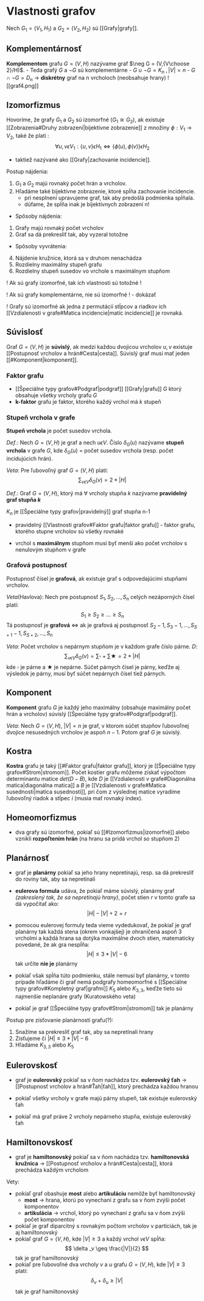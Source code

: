 # Vlastnosti grafov
Nech $G_1=(V_1,H_1)$ a $G_2=(V_2,H_2)$ sú [[Grafy|grafy]].

## Komplementárnosť
**Komplementom** grafu $G=(V,H)$ nazývame graf $\neg G = (V,{V\choose 2}/H)$. 
	- Teda grafý $G$ a $\neg G$ sú komplementárne
	- $G\cup \neg G = K_n\ ,|V|=n$
	- $G\cap \neg G = D_n$ -> **diskrétny** graf na n vrcholoch (neobsahuje hrany)
![[graf4.png]]

## Izomorfizmus
Hovoríme, že grafy $G_1$ a $G_2$ sú izomorfné ($G_1 \cong G_2$), ak existuje [[Zobrazenia#Druhy zobrazení|bijektívne zobrazenie]] z množiny $\phi :V_1$ -> $V_2$, také že platí : 
$$
\forall u,v \epsilon V_1 : \{u,v\} \epsilon H_1 \Leftrightarrow \{\phi (u),\phi (v)\} \epsilon H_2
$$
- taktiež nazývané ako [[Grafy|zachovanie incidencie]].

Postup nájdenia:
1. $G_1$ a  $G_2$ majú rovnaký počet hrán a vrcholov.
2. Hľadáme také bijektívne zobrazenie, ktoré spĺňa zachovanie incidencie.
	- pri nesplnení upravujeme graf, tak aby predošlá podmienka spĺňala.
	- dúfame, že spĺňa inak je bijektívnych zobrazení n!
 
 - Spôsoby nájdenia:
 1. Grafy majú rovnaký počet vrcholov
 2. Graf sa dá prekresliť tak, aby vyzeral totožne

 - Spôsoby vyvrátenia:
 4. Nájdenie kružnice, ktorá sa v druhom nenachádza
 5. Rozdielny maximálny stupeň grafu
 6. Rozdielny stupeň susedov vo vrchole s maximálnym stupňom

! Ak sú grafy izomorfné, tak ich vlastnosti sú totožné !

! Ak sú grafy komplementárne, nie sú izomorfné ! - dokázať

! Grafy sú izomorfné ak jedna z permutácií stĺpcov a riadkov ich [[Vzdialenosti v grafe#Matica incidencie|matíc incidencie]] je rovnaká.
	
## Súvislosť

Graf  $G=(V,H)$ je **súvislý**, ak medzi každou dvojicou vrcholov $u,v$ existuje [[Postupnosť vrcholov a hrán#Cesta|cesta]]. Súvislý graf musí mať jeden [[#Komponent|komponent]].

### Faktor grafu
- [[Špeciálne typy grafov#Podgraf|podgraf]] [[Grafy|grafu]] $G$ ktorý obsahuje všetky vrcholy grafu $G$
- **k-faktor** grafu je faktor, ktorého každý vrchol má $k$ stupeň

### Stupeň vrchola v grafe 
**Stupeň vrchola** je počet susedov vrchola.

_Def_.: Nech $G=(V,H)$ je graf a nech $u\epsilon V$.
Číslo $\delta _G(u)$ nazývame **stupeň vrchola** v grafe $G$, kde $\delta _G (u)$ = počet susedov vrchola (resp. počet incidujúcich hrán).

_Veta_: Pre ľubovoľný graf $G=(V,H)$ platí: 
$$
\sum_{v\epsilon V} \delta_G(v) = 2*|H|
$$

_Def_.: Graf $G=(V,H)$, ktorý má $\forall$ vrcholy stupňa $k$ nazývame **pravidelný graf stupňa $k$**

$K_n$ je [[Špeciálne typy grafov|pravidelný]] graf stupňa n-1

- pravidelný [[Vlastnosti grafov#Faktor grafu|faktor grafu]] - faktor grafu, ktorého stupne vrcholov sú všetky rovnaké

- vrchol s **maximálnym** stupňom musí byť menší ako počet vrcholov s nenulovým stupňom v grafe

### Grafová postupnosť
Postupnosť čísel je **grafová**, ak existuje graf s odpovedajúcimi stupňami vrcholov.

_Veta_(Havlova):
Nech pre postupnosť $S_1,S_2,...,S_n$ celých nezáporných čísel platí:
$$
S_1\geq S_2\geq ...\geq S_n
$$
Tá postupnosť je **grafová** $\Leftrightarrow$ ak je grafová aj postupnosť  $S_2 - 1,S_3 - 1,...,S_{S+1}-1, S_{S+2},...,S_n$ 

_Veta_: 
Počet vrcholov s nepárnym stupňom je v každom grafe číslo párne.
_D_: 
$$
\sum_{v\epsilon V} \delta_G(v) = \sum \square + \sum \bigstar = 2*|H|
$$
kde $\square$ je párne a $\bigstar$ je nepárne.
Súčet párnych čísel je párny, keďže aj výsledok je párny, musí byť súčet nepárnych čísel tiež párnych.

## Komponent
**Komponent** grafu $G$ je každý jeho maximálny (obsahuje maximálny počet hrán a vrcholov) súvislý [[Špeciálne typy grafov#Podgraf|podgraf]].

_Veta_:
Nech $G=(V,H)$, $|V| = n$ je graf, v ktorom súčet stupňov ľubovoľnej dvojice nesusedných vrcholov je aspoň $n-1$. Potom graf $G$ je súvislý.

## Kostra
**Kostra** grafu je taký [[#Faktor grafu|faktor grafu]], ktorý je [[Špeciálne typy grafov#Strom|stromom]].
Počet kostier grafu môžeme získať výpočtom determinantu matice $det(D-B)$, kde $D$ je [[Vzdialenosti v grafe#Diagonálna matica|diagonálna matica]] a $B$ je [[Vzdialenosti v grafe#Matica susednosti|matica susednosti]], pri čom z výslednej matice vyradíme ľubovoľný riadok a stĺpec $i$ (musia mať rovnaký index).

## Homeomorfizmus
- dva grafy sú izomorfné, pokiaľ sú [[#Izomorfizmus|izomorfné]] alebo vznikli **rozpoľtením hrán** (na hranu sa pridá vrchol so stupňom 2)

## Planárnosť
- graf je **planárny** pokiaľ sa jeho hrany nepretínajú, resp. sa dá prekresliť do roviny tak, aby sa nepretínali
- **eulerova formula** udáva, že pokiaľ máme súvislý, planárny graf _(zakreslený tak, že sa nepretínajú hrany)_, počet stien $r$ v tomto grafe sa dá vypočítať ako:
$$
|H| - |V| + 2 = r
$$
- pomocou eulerovej formuly teda vieme vydedukovať, že pokiaľ je graf planárny tak každá stena (okrem vonkajšej) je ohraničená aspoň 3 vrcholmi a každá hrana sa dotýka maximálne dvoch stien, matematicky povedané, že ak gra nespĺňa:
$$
|H| \leq 3*|V|-6
$$
tak určite **nie je** planárny

- pokiaľ však spĺňa túto podmienku, stále nemusí byť planárny, v tomto prípade hľadáme či graf nemá podgrafy homeomorfné s [[Špeciálne typy grafov#Kompletný graf|grafmi]] $K_5$ alebo $K_{3,3}$, keďže tieto sú najmenšie neplanáre grafy (Kuratowského veta)

- pokiaľ je graf [[Špeciálne typy grafov#Strom|stromom]] tak je planárny

Postup pre zisťovanie planárnosti grafu(?):
1. Snažíme sa prekresliť graf tak, aby sa nepretínali hrany
2. Zisťujeme či $|H| \leq 3*|V|-6$
3. Hľadáme $K_{3,3}$ alebo $K_5$

## Eulerovskosť
- graf je **eulerovský** pokiaľ sa v ňom nachádza tzv. **eulerovský ťah** -> [[Postupnosť vrcholov a hrán#Ťah|ťah]], ktorý prechádza každou hranou

- pokiaľ všetky vrcholy v grafe majú párny stupeň, tak existuje eulerovský ťah
- pokiaľ má graf práve 2 vrcholy nepárneho stupňa, existuje eulerovský ťah

## Hamiltonovskosť
- graf je **hamiltonovský** pokiaľ sa v ňom nachádza tzv. **hamiltonovská kružnica** -> [[Postupnosť vrcholov a hrán#Cesta|cesta]], ktorá prechádza každým vrcholom

Vety:
- pokiaľ graf obashuje **most** alebo **artikuláciu** nemôže byť hamiltonovský
	- **most** -> hrana, ktorú po vynechaní z grafu sa v ňom zvýši počet komponentov
	- **artikulácia** -> vrchol, ktorý po vynechaní z grafu sa v ňom zvýši počet komponentov
- pokiaľ je graf diparcitný s rovnakým počtom vrcholov v partíciách, tak je aj hamiltonovský
- pokiaľ graf $G = (V,H)$, kde $|V| \geq 3$  a každý vrchol $v\epsilon V$ spĺňa:
$$
\delta _v \geq \frac{|V|}{2}
$$
tak je graf hamiltonovský
- pokiaľ pre ľubovoľné dva vrcholy $v$ a $u$ grafu $G = (V,H)$, kde $|V| \geq 3$ platí:
$$
\delta _v + \delta _u \geq |V|
$$
tak je graf hamiltonovský